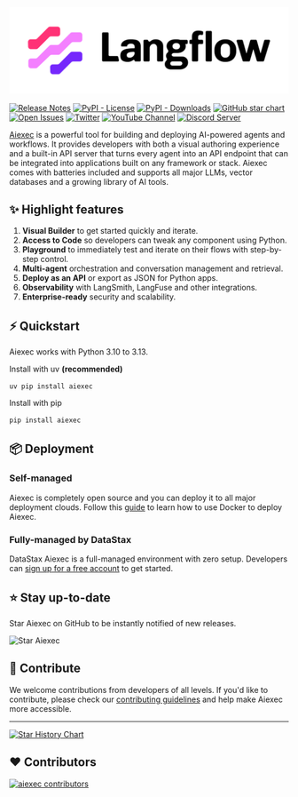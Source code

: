 <!-- markdownlint-disable MD030 -->

![Aiexec logo](./docs/static/img/aiexec-logo-color-black-solid.svg)


[![Release Notes](https://img.shields.io/github/release/khulnasoft-lab/aiexec?style=flat-square)](https://github.com/khulnasoft-lab/aiexec/releases)
[![PyPI - License](https://img.shields.io/badge/license-MIT-orange)](https://opensource.org/licenses/MIT)
[![PyPI - Downloads](https://img.shields.io/pypi/dm/aiexec?style=flat-square)](https://pypistats.org/packages/aiexec)
[![GitHub star chart](https://img.shields.io/github/stars/khulnasoft-lab/aiexec?style=flat-square)](https://star-history.com/#khulnasoft-lab/aiexec)
[![Open Issues](https://img.shields.io/github/issues-raw/khulnasoft-lab/aiexec?style=flat-square)](https://github.com/khulnasoft-lab/aiexec/issues)
[![Twitter](https://img.shields.io/twitter/url/https/twitter.com/khulnasoft-lab.svg?style=social&label=Follow%20%40Aiexec)](https://twitter.com/aiexec_ai)
[![YouTube Channel](https://img.shields.io/youtube/channel/subscribers/UCn2bInQrjdDYKEEmbpwblLQ?label=Subscribe)](https://www.youtube.com/@Aiexec)
[![Discord Server](https://img.shields.io/discord/1116803230643527710?logo=discord&style=social&label=Join)](https://discord.gg/EqksyE2EX9)


[Aiexec](https://aiexec.org) is a powerful tool for building and deploying AI-powered agents and workflows. It provides developers with both a visual authoring experience and a built-in API server that turns every agent into an API endpoint that can be integrated into applications built on any framework or stack. Aiexec comes with batteries included and supports all major LLMs, vector databases and a growing library of AI tools.

## ✨ Highlight features

1. **Visual Builder** to get started quickly and iterate. 
1. **Access to Code** so developers can tweak any component using Python.
1. **Playground** to immediately test and iterate on their flows with step-by-step control.
1. **Multi-agent** orchestration and conversation management and retrieval.
1. **Deploy as an API** or export as JSON for Python apps.
1. **Observability** with LangSmith, LangFuse and other integrations.
1. **Enterprise-ready** security and scalability.

## ⚡️ Quickstart

Aiexec works with Python 3.10 to 3.13.

Install with uv **(recommended)** 

```shell
uv pip install aiexec
```

Install with pip

```shell
pip install aiexec
```

## 📦 Deployment

### Self-managed

Aiexec is completely open source and you can deploy it to all major deployment clouds. Follow this [guide](https://docs.aiexec.org/deployment-docker) to learn how to use Docker to deploy Aiexec.

### Fully-managed by DataStax

DataStax Aiexec is a full-managed environment with zero setup. Developers can [sign up for a free account](https://astra.datastax.com/signup?type=aiexec) to get started.

## ⭐ Stay up-to-date

Star Aiexec on GitHub to be instantly notified of new releases.

![Star Aiexec](https://github.com/user-attachments/assets/03168b17-a11d-4b2a-b0f7-c1cce69e5a2c)

## 👋 Contribute

We welcome contributions from developers of all levels. If you'd like to contribute, please check our [contributing guidelines](./CONTRIBUTING.md) and help make Aiexec more accessible.

---

[![Star History Chart](https://api.star-history.com/svg?repos=khulnasoft-lab/aiexec&type=Timeline)](https://star-history.com/#khulnasoft-lab/aiexec&Date)

## ❤️ Contributors

[![aiexec contributors](https://contrib.rocks/image?repo=khulnasoft-lab/aiexec)](https://github.com/khulnasoft-lab/aiexec/graphs/contributors)

